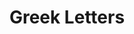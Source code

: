 ---
categories:
- '1970'
- '1980'
- '1990'
events:
- audio_id: null
  building: Greek Letters
  categories: greek-letters
  description: Seven students founded a local chapter of Alpha Phi Alpha, making it
    NC State's first African-American fraternity.
  event_decade: '1970'
  event_id: '8'
  excerpt: Seven students founded a local chapter of Alpha Phi Alpha, making it NC
    State's first African-American fraternity.
  iiif_crop: null
  image id (orig): '0020765'
  image_caption: null
  image_id: '0020765'
  image_type: null
  redirect_from: null
  start_date: 01/01/1971
  title: First African-American fraternity
  year: '1971'
- audio_id: null
  building: Greek Letters
  categories: greek-letters
  description: This organization has been the local chapter of the first fraternal
    organization founded on the campus of a historically black college.
  event_decade: '1980'
  event_id: '19'
  excerpt: This organization has been the local chapter of the first fraternal organization
    founded on the campus of a historically black college.
  iiif_crop: null
  image id (orig): 0020758
  image_caption: null
  image_id: 0020758
  image_type: null
  redirect_from: null
  start_date: 01/01/1980
  title: Omega Psi Phi fraternity chapter established
  year: '1980'
- audio_id: null
  building: Greek Letters
  categories: greek-letters
  description: A chapter of Delta Sigma Theta was established, becoming the first
    African-American sorority chapter on campus.
  event_decade: '1990'
  event_id: '72'
  excerpt: A chapter of Delta Sigma Theta was established, becoming the first African-American
    sorority chapter on campus.
  iiif_crop: null
  image id (orig): '0021720'
  image_caption: null
  image_id: '0021720'
  image_type: null
  redirect_from: /events/28/index.html
  start_date: 01/01/1992
  title: First African-American Sorority
  year: '1992'
lat: '35.783595'
layout: post
lng: '-78.667499'
order: 8
permalink: places/greek-letters/
place: greek-letters
title: Greek Letters

---